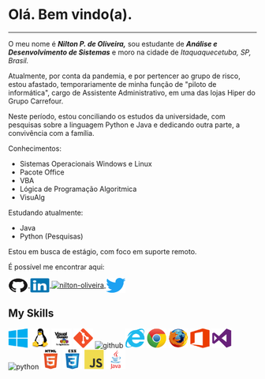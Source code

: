 # Olá. Bem vindo(a).
---

O meu nome é ***Nilton P. de Oliveira,*** sou estudante de __*Análise e Desenvolvimento de Sistemas*__ e moro na cidade de _Itaquaquecetuba, SP, Brasil._

Atualmente, por conta da pandemia, e por pertencer ao grupo de risco, estou afastado, temporariamente de minha função de "piloto de informática", cargo de Assistente Administrativo, em uma das lojas Hiper do Grupo Carrefour.

Neste período, estou conciliando os estudos da  universidade, com pesquisas sobre a linguagem Python e Java e dedicando outra parte, a convivência com a família.

Conhecimentos:
- Sistemas Operacionais Windows e Linux
- Pacote Office
- VBA
- Lógica de Programação Algoritmica
- VisuAlg

Estudando atualmente:
- Java
- Python (Pesquisas)

Estou em busca de estágio, com foco em suporte remoto.

É possível me encontrar aqui:

<a href="https://www.github.com/niltonpereiradeoliveira/" target="_blank">
<img align="center" alt="nilton-oliveira" height="30" width="40" src="https://raw.githubusercontent.com/devicons/devicon/master/icons/github/github-original.svg" style="max-width:100%;">

<a href="https://www.linkedin.com/in/nilton-oliveira-4a64b873/" target="_blank">
<img align="center" alt="nilton-oliveira" height="30" width="40" src="https://raw.githubusercontent.com/devicons/devicon/master/icons/linkedin/linkedin-original.svg" style="max-width:100%;">

<a href="https://www.instagram.com/nilpeoli/" target="_blank">
<img align="center" alt="nilton-oliveira" height="30" width="40" src="C:\Users\NILTON\Documents\WORKING\MyProjects\niltonpereiradeoliveira\Instagram.jpg" style="max-width:100%;">

<a href="https://twitter.com/NILPEOLI" target="_blank">
<img align="center" alt="nilton-oliveira" height="30" width="40" src="https://raw.githubusercontent.com/devicons/devicon/master/icons/twitter/twitter-original.svg" style="max-width:100%;">

</a>

## My Skills
<img src="https://raw.githubusercontent.com/devicons/devicon/master/icons/windows8/windows8-original.svg" alt="windows" width="40" height="40" style="max-width:100%;"></img>
<img src="https://raw.githubusercontent.com/devicons/devicon/master/icons/linux/linux-original.svg
" alt="linux" width="40" height="40" style="max-width:100%;"></img>
<img src="vba.png" alt="vba" width="40" height="40" style="max-width:100%;"></img>
<img src="https://raw.githubusercontent.com/devicons/devicon/master/icons/git/git-original.svg" alt="git" width="40" height="40" style="max-width:100%;"></img>
<img src="https://cdn.icon-icons.com/icons2/936/PNG/512/github-logo_icon-icons.com_73546.png" alt="github" width="40" height="40" style="max-width:100%;"></img>
<img src="https://raw.githubusercontent.com/devicons/devicon/master/icons/ie10/ie10-original.svg" alt="ie" width="40" height="40" style="max-width:100%;"></img>
<img src="https://raw.githubusercontent.com/devicons/devicon/master/icons/chrome/chrome-original.svg" alt="chrome" width="40" height="40" style="max-width:100%;"></img>
<img src="https://raw.githubusercontent.com/devicons/devicon/master/icons/firefox/firefox-original.svg" alt="firefox" width="40" height="40" style="max-width:100%;"></img>
<img src="office.png" alt="office" width="40" height="40" style="max-width:100%;"></img>
<img src="https://raw.githubusercontent.com/devicons/devicon/master/icons/visualstudio/visualstudio-plain.svg" alt="Visual" width="40" height="40" style="max-width:100%;"></img>
<img src="https://cdn.icon-icons.com/icons2/112/PNG/512/python_18894.png" alt="python" width="40" height="40" style="max-width:100%;"></img>
<img src="https://raw.githubusercontent.com/devicons/devicon/master/icons/html5/html5-original-wordmark.svg" alt="html5" width="40" height="40" style="max-width:100%;"></img>
<img src="https://raw.githubusercontent.com/devicons/devicon/master/icons/css3/css3-original-wordmark.svg" alt="css3" width="40" height="40" style="max-width:100%;"></img>
<img src="https://raw.githubusercontent.com/devicons/devicon/master/icons/javascript/javascript-original.svg
" alt="js" width="40" height="40" style="max-width:100%;"></img>
<img src="https://raw.githubusercontent.com/devicons/devicon/master/icons/java/java-original-wordmark.svg
" alt="java" width="40" height="40" style="max-width:100%;"></img>